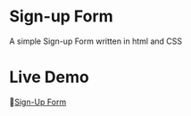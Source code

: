 # Sign-up Form
A simple Sign-up Form written in html and CSS

# Live Demo
🔗[Sign-Up Form](https://juanbraco.github.io/sign-up-form/)
